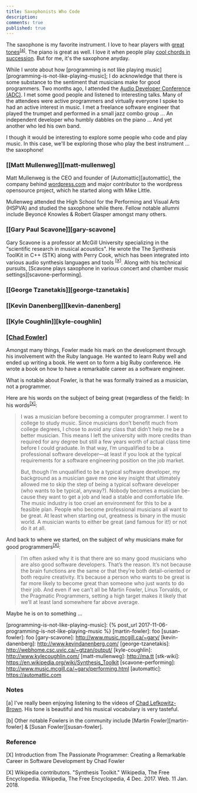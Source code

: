 ```yaml
---
title: Saxophonists Who Code
description: 
comments: true
published: true
---
```


The saxophone is my favorite instrument.  I love to hear players with [great tones][lefkowitz-brown-recordame]<sup>[[a]](#great-tone)</sup>.  The piano is great as well.  I love it when people play [cool chords in succession][cool-chords].  But for me, it's the saxophone anyday.

While I wrote about how [programming is not like playing music][programming-is-not-like-playing-music]; I do acknowledge that there is some substance to the sentiment that musicians make for good programmers.  Two months ago, I attended the [Audio Developer Conference (ADC)][adc].  I met some good people and listened to interesting talks.  Many of the attendees were active programmers and virtually everyone I spoke to had an active interest in music.  I met a freelance software engineer that played the trumpet and performed in a small jazz combo group ... An independent developer who humbly dabbles on the piano ... And yet another who led his own band.

I though it would be interesting to explore some people who code and play music.  In this case, we'll be exploring those who play the best instrument ... the saxophone!

### [[Matt Mullenweg]][matt-mullenweg]
Matt Mullenweg is the CEO and founder of [Automattic][automattic], the company behind [wordpress.com](https://wordpress.com) and major contributor to the wordpress opensource project, which he started along with Mike Little.

Mullenweg attended the High School for the Performing and Visual Arts (HSPVA) and studied the saxophone while there.  Fellow notable allumni include Beyoncé Knowles & Robert Glasper amongst many others.

### [[Gary Paul Scavone]][gary-scavone]
Gary Scavone is a professor at McGill University specializing in the "scientific research in musical acoustics".  He wrote the The Synthesis ToolKit in C++ (STK) along with Perry Cook, which has been integrated into various audio synthesis languages and tools <sup>[[X]](#stk-wiki)</sup>.  Along with his technical pursuits, [Scavone plays saxophone in various concert and chamber music settings][scavone-performing].

### [[George Tzanetakis]][george-tzanetakis]


### [[Kevin Danenberg]][kevin-danenberg]


### [[Kyle Coughlin]][kyle-coughlin]




### [[Chad Fowler]][chad-fowler]
Amongst many things, Fowler made his mark on the development through his involvement with the Ruby language.  He wanted to learn Ruby well and ended up writing a book.  He went on to form a big Ruby conference.  He wrote a book on how to have a remarkable career as a software engineer.

What is notable about Fowler, is that he was formally trained as a musician, not a programmer.

Here are his words on the subject of being great (regardless of the field): In his words<sup>[[X]](#the-passionate-programmer)</sup>:

> I was a musician before becoming a computer programmer. I went to college to study music. Since musicians don’t benefit much from college degrees, I chose to avoid any class that didn’t help me be a better musician. This means I left the university with more credits than required for any degree but still a few years worth of actual class time before I could graduate. In that way, I’m unqualified to be a professional software developer—at least if you look at the typical requirements for a software engineering position on the job market.
>
> But, though I’m unqualified to be a typical software developer, my background as a musician gave me one key insight that ultimately allowed me to skip the step of being a typical software developer (who wants to be typical, anyway?). Nobody becomes a musician be- cause they want to get a job and lead a stable and comfortable life. The music industry is too cruel an environment for this to be a feasible plan. People who become professional musicians all want to be great. At least when starting out, greatness is binary in the music world. A musician wants to either be great (and famous for it!) or not do it at all.

And back to where we started, on the subject of why musicians make for good programmers<sup>[[X]](#the-passionate-programmer)</sup>:
> I’m often asked why it is that there are so many good musicians who are also good software developers. That’s the reason. It’s not because the brain functions are the same or that they’re both detail-oriented or both require creativity. It’s because a person who wants to be great is far more likely to become great than someone who just wants to do their job. And even if we can’t all be Martin Fowler, Linus Torvalds, or the Pragmatic Programmers, setting a high target makes it likely that we’ll at least land somewhere far above average.

Maybe he is on to something ...


[adc]: https://juce.com/adc-2017
[chad-fowler]: foo
[cool-chords]: foo
[lefkowitz-brown-recordame]: https://www.youtube.com/watch?v=dIhCMLBbwqs
[lefkowitz-brown]: http://www.chadlefkowitz-brown.com/
[programming-is-not-like-playing-music]: {% post_url 2017-11-06-programming-is-not-like-playing-music %}
[martin-fowler]: foo
[susan-fowler]: foo
[gary-scavone]: http://www.music.mcgill.ca/~gary/
[kevin-danenberg]: http://www.kevindanenberg.com/
[george-tzanetakis]: http://webhome.csc.uvic.ca/~gtzan/output/
[kyle-coughlin]: http://www.kylecoughlin.com/
[matt-mullenweg]: http://ma.tt
[stk-wiki]: https://en.wikipedia.org/wiki/Synthesis_Toolkit
[scavone-performing]: http://www.music.mcgill.ca/~gary/performing.html
[automattic]: https://automattic.com



### Notes
[<a name="great-tone">a</a>] I've really been enjoying listening to the videos of [Chad Lefkowitz-Brown][lefkowitz-brown].  His tone is beautiful and his musical vocabulary is very tasteful.

[<a name="no-fowler-relation">b</a>] Other notable Fowlers in the community include [Martin Fowler][martin-fowler] & [Susan Fowler][susan-fowler]. 

### Reference
[<a name="the-passionate-programmer">X</a>] Introduction from The Passionate Programmer: Creating a Remarkable Career in Software Development by Chad Fowler

[<a name="stk-wiki">X</a>] Wikipedia contributors. "Synthesis Toolkit." Wikipedia, The Free Encyclopedia. Wikipedia, The Free Encyclopedia, 4 Dec. 2017. Web. 11 Jan. 2018.
